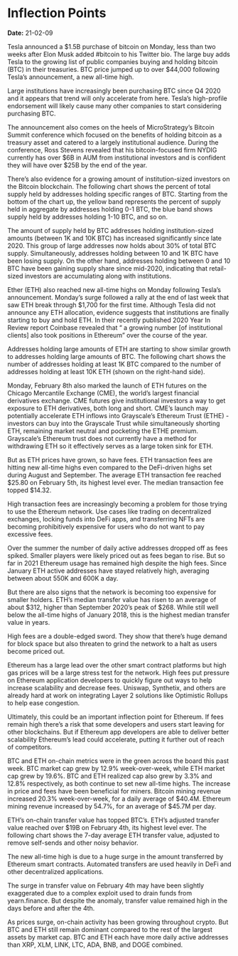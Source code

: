 # Inflection Points

**Date:** 21-02-09

Tesla announced a $1.5B purchase of bitcoin on Monday, less than two weeks after Elon Musk added #bitcoin to his Twitter bio. The large buy adds Tesla to the growing list of public companies buying and holding bitcoin (BTC) in their treasuries. BTC price jumped up to over $44,000 following Tesla’s announcement, a new all-time high.

Large institutions have increasingly been purchasing BTC since Q4 2020 and it appears that trend will only accelerate from here. Tesla’s high-profile endorsement will likely cause many other companies to start considering purchasing BTC.

The announcement also comes on the heels of MicroStrategy’s Bitcoin Summit conference which focused on the benefits of holding bitcoin as a treasury asset and catered to a largely institutional audience. During the conference, Ross Stevens revealed that his bitcoin-focused firm NYDIG currently has over $6B in AUM from institutional investors and is confident they will have over $25B by the end of the year.

There’s also evidence for a growing amount of institution-sized investors on the Bitcoin blockchain. The following chart shows the percent of total supply held by addresses holding specific ranges of BTC. Starting from the bottom of the chart up, the yellow band represents the percent of supply held in aggregate by addresses holding 0-1 BTC, the blue band shows supply held by addresses holding 1-10 BTC, and so on.

The amount of supply held by BTC addresses holding institution-sized amounts (between 1K and 10K BTC) has increased significantly since late 2020. This group of large addresses now holds about 30% of total BTC supply. Simultaneously, addresses holding between 10 and 1K BTC have been losing supply. On the other hand, addresses holding between 0 and 10 BTC have been gaining supply share since mid-2020, indicating that retail-sized investors are accumulating along with institutions.

Ether (ETH) also reached new all-time highs on Monday following Tesla’s announcement. Monday’s surge followed a rally at the end of last week that saw ETH break through $1,700 for the first time. Although Tesla did not announce any ETH allocation, evidence suggests that institutions are finally starting to buy and hold ETH. In their recently published 2020 Year In Review report Coinbase revealed that “ a growing number [of institutional clients] also took positions in Ethereum” over the course of the year.

Addresses holding large amounts of ETH are starting to show similar growth to addresses holding large amounts of BTC. The following chart shows the number of addresses holding at least 1K BTC compared to the number of addresses holding at least 10K ETH (shown on the right-hand side).

Monday, February 8th also marked the launch of ETH futures on the Chicago Mercantile Exchange (CME), the world’s largest financial derivatives exchange. CME futures give institutional investors a way to get exposure to ETH derivatives, both long and short. CME’s launch may potentially accelerate ETH inflows into Grayscale’s Ethereum Trust (ETHE) - investors can buy into the Grayscale Trust while simultaneously shorting ETH, remaining market neutral and pocketing the ETHE premium. Grayscale’s Ethereum trust does not currently have a method for withdrawing ETH so it effectively serves as a large token sink for ETH.

But as ETH prices have grown, so have fees. ETH transaction fees are hitting new all-time highs even compared to the DeFi-driven highs set during August and September. The average ETH transaction fee reached $25.80 on February 5th, its highest level ever. The median transaction fee topped $14.32.

High transaction fees are increasingly becoming a problem for those trying to use the Ethereum network. Use cases like trading on decentralized exchanges, locking funds into DeFi apps, and transferring NFTs are becoming prohibitively expensive for users who do not want to pay excessive fees.

Over the summer the number of daily active addresses dropped off as fees spiked. Smaller players were likely priced out as fees began to rise. But so far in 2021 Ethereum usage has remained high despite the high fees. Since January ETH active addresses have stayed relatively high, averaging between about 550K and 600K a day.

But there are also signs that the network is becoming too expensive for smaller holders. ETH’s median transfer value has risen to an average of about $312, higher than September 2020’s peak of $268. While still well below the all-time highs of January 2018, this is the highest median transfer value in years.

High fees are a double-edged sword. They show that there’s huge demand for block space but also threaten to grind the network to a halt as users become priced out.

Ethereum has a large lead over the other smart contract platforms but high gas prices will be a large stress test for the network. High fees put pressure on Ethereum application developers to quickly figure out ways to help increase scalability and decrease fees. Uniswap, Synthetix, and others are already hard at work on integrating Layer 2 solutions like Optimistic Rollups to help ease congestion.

Ultimately, this could be an important inflection point for Ethereum. If fees remain high there’s a risk that some developers and users start leaving for other blockchains. But if Ethereum app developers are able to deliver better scalability Ethereum’s lead could accelerate, putting it further out of reach of competitors.

BTC and ETH on-chain metrics were in the green across the board this past week. BTC market cap grew by 12.9% week-over-week, while ETH market cap grew by 19.6%. BTC and ETH realized cap also grew by 3.3% and 12.8% respectively, as both continue to set new all-time highs. The increase in price and fees have been beneficial for miners. Bitcoin mining revenue increased 20.3% week-over-week, for a daily average of $40.4M. Ethereum mining revenue increased by 54.7%, for an average of $45.7M per day.

ETH’s on-chain transfer value has topped BTC’s. ETH’s adjusted transfer value reached over $19B on February 4th, its highest level ever. The following chart shows the 7-day average ETH transfer value, adjusted to remove self-sends and other noisy behavior.

The new all-time high is due to a huge surge in the amount transferred by Ethereum smart contracts. Automated transfers are used heavily in DeFi and other decentralized applications.

The surge in transfer value on February 4th may have been slightly exaggerated due to a complex exploit used to drain funds from yearn.finance. But despite the anomaly, transfer value remained high in the days before and after the 4th.

As prices surge, on-chain activity has been growing throughout crypto. But BTC and ETH still remain dominant compared to the rest of the largest assets by market cap. BTC and ETH each have more daily active addresses than XRP, XLM, LINK, LTC, ADA, BNB, and DOGE combined.